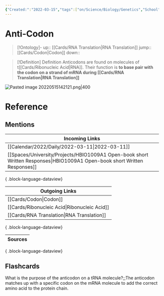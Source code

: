 ```yaml
---
{"Created:":"2022-03-15","tags":["on/Science/Biology/Genetics","School","Uni/LFS252","flashcards/LFS252"],"date created":"2022-05-15 Sun","edited":"2023-04-06 Thu","dg-publish":true,"aliases":"anticodon","permalink":"/cards/anti-codon/","dgPassFrontmatter":true}
---
```


# Anti-Codon

> [!Ontology]-
> up:: [[Cards/RNA Translation\|RNA Translation]]
> jump:: [[Cards/Codon\|Codon]]
> down:: 

> [!Definition] Definition
> Anticodons are found on molecules of t[[Cards/Ribonucleic Acid\|RNA]]. Their function is **to base pair with the codon on a strand of mRNA during [[Cards/RNA Translation\|RNA Translation]]**

![Pasted image 20220515142121.png|400](/img/user/Extras/Images/Pasted%20image%2020220515142121.png)

# Reference

## Mentions

| Incoming Links                                                                                                               |
| ---------------------------------------------------------------------------------------------------------------------------- |
| [[Calendar/2022/Daily/2022-03-11\|2022-03-11]]                                                                            |
| [[Spaces/University/Projects/HBIO1009A1 Open-book short Written Responses\|HBIO1009A1 Open-book short Written Responses]] |

{ .block-language-dataview}

| Outgoing Links                                  |
| ----------------------------------------------- |
| [[Cards/Codon\|Codon]]                       |
| [[Cards/Ribonucleic Acid\|Ribonucleic Acid]] |
| [[Cards/RNA Translation\|RNA Translation]]   |

{ .block-language-dataview}

| Sources |
| ------- |

{ .block-language-dataview}

## Flashcards

What is the purpose of the anticodon on a tRNA molecule?;;The anticodon matches up with a specific codon on the mRNA molecule to add the correct amino acid to the protein chain.
<!--SR:!2024-12-09,35,250-->